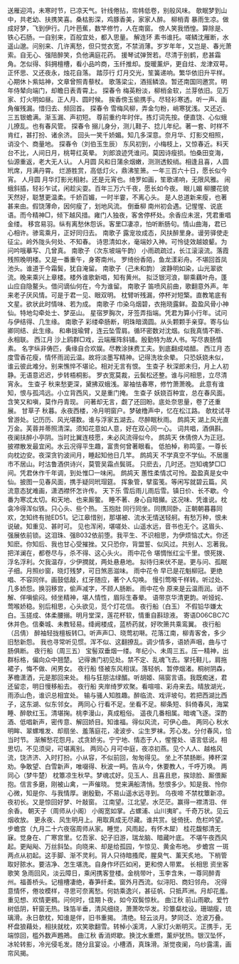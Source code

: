 <!-- { "loadSidebar": true } -->
送雁迎鸿，未寒时节，已凉天气。针线倦拈，帘帏低卷，别般风味。 
欹眠梦到山中，共老幼、扶携笑喜。桑枯影深，鸡豚香美，家家人醉。 
柳梢青
暴雨生凉。做成好梦，飞到伊行。几叶芭蕉，数竿修竹，人在南窗。 
傍人笑我恓惶。算除是、铁心石肠。一自别来，百般宜处，都入思量。 
解连环
素书谁托。嗟鳞沈雁断，水遥山邈。问别来、几许离愁，但只觉衣宽，不禁消薄。岁岁年年，又岂是、春光萧索。自无心、强陪醉笑，负他满庭花药。 
援琴试弹贺若。尽清于别鹤，悲甚霜角。怎似得、斜拥檀槽，看小品吟商，玉纤推却。旋暖薰炉，更自炷、龙津双萼。正怀思、又还夜永，烛花自落。 
踏莎行
灯月交光，笙簧递响。繁华依旧升平样。心期休卜紫姑神，文章曾照青藜杖。 
歌落梁尘，酒摇鳞浪。暂还南国同邀赏。明年侍辇向端门，却瞻日表青霄上。 
探春令
梅英粉淡，柳梢金软，兰芽依旧。见万家、灯火明如昼。正人月、圆时候。 
挨香傍玉偷携手。尽轻衫寒透。听一声、画角催残漏。惜归去、频回首。 
探春令
雪梅风柳，弄金匀粉，峭寒犹浅。又还近、三五银蟾满。渐玉漏、声初短。 
尊前重约年时伴。拣灯词先按。便直饶、心似蛾儿撩乱。也有春风管。 
探春令
搦儿身分，测儿鞋子、捻儿年纪。著一套、时样不肯红，甚打扮、诸余济。 
回头一笑千娇媚。知几多深意。奈月华、灯影交相照，诮没个、商量地。 
探春令（刘伯玉生辰）
东风初到，小梅枝上，又惊春近。料天台不比，人间日月，桃萼红英晕。 
刘郎浪迹凭谁问。莫因诗瘦损。怕桑田变海，仙源重返，老大无人认。 
人月圆
风和日蒲余烟嫩，测测透鲛绡。相逢且喜，人圆玳席，月满丹霄。 
烂游胜赏，高低灯火，鼎沸笙箫。一年三百六十日，愿长似今宵。 
人月圆
月华灯影光相射。还是元宵也。绮罗如画，笙歌递响，无限风雅。 
闹蛾斜插，轻衫乍试，闲趁尖耍。百年三万六千夜，愿长如今夜。 
眼儿媚
柳腰花貌天然好，聪慧更温柔。千娇百媚，一时半霎，不离心头。 
是人总道新来瘦，也著甚来由。假饶薄命，因何瘦了，划地风流。 
倒垂柳
南州初会遇。记惺惺、说底语。而今精神□，倾下越风措。雍门人独夜，客舍停杯处。余香应未泯，凭君重唱金缕。 
移宫易羽。纵有离愁休怨诉。客里□凄凉，怕听断肠句。情山曲海，君已心相许。骖鸾乘月，正好同归去。 
南歌子
露宠妆成态，风扶醉里身。谩劳驿使走征尘。岭外陇头何处、不知春。 
诗思清如水，毫端妙入神。可怜徒效越娘颦。为问吟哦摹写、几曾真。 
南歌子（次东坡端午韵）
小雨疏疏过，长江滚滚流。落霞残照晚明楼。又是一番重午，身寄南州。 
罗绮纷香陌，鱼龙漾彩舟。不堪回首凤池头。谁道于今霜鬓，犹自淹留。 
南歌子（己未和韵）
波静明如染，山光翠欲流。晚来乘兴上章楼。楼外谁歌新唱，知有黄州。 
拟泛银河浪，聊乘藕叶舟。蓬山应自隐鳌头。借问谪仙何在，今为谁留。 
南歌子
笛喷风前曲，歌翻意外声。年来老子厌风情。可是于君一见、眼双明。 
枕臂听残漏，停杯对短檠。直教笔底有文星。欲状此时情味、若为成。 
南歌子
巾染乌烟碧，衣拖晓露鲜。盈盈风骨小神仙。特地勾牵处士、梦巫山。 
星宿罗胸次，牙签弄指端。凭君为算小行年。试问与伊结得、几生缘。 
南歌子
彩缕牵肠断，明珠暗滴圆。从头颗颗手亲穿。寄与仙卿同结、此生缘。 
和串拢瑜臂，连云坠雪肩。循环密数对沈烟。似我真情不断、永相联。 
西江月
沙上鸥群□戏，云端雁阵斜铺。殷勤特为故人书。写尽衷肠情素。 
名字纵非俦匹，夤缘自合欢娱。尽教涂抹费工夫。到底翻成啮醋。 
西江月
态度雪香花瘦，情怀雨润云温。故将淡墨写精神。记得洗妆余晕。 
只恐妖娆未似，谁云彼此难分。别来憔悴不堪论。相对无言有恨。 
生查子
秋深郎未归，月上人初静。无语意迟迟，步转梧桐影。 
罗衣宽莫裁，云鬓松还整。谁与问相思，立尽清宵永。 
生查子
秋来愁更深，黛拂双蛾浅。翠袖怯春寒，修竹萧萧晚。 
此意有谁知，恨与孤鸿远。小立背西风，又是重门掩。 
生查子
妖娆百种宜，总在春风面。含笑又和嗔，莫作丹青现。 
问著却无言，觑了还回盼。底处奈思量，卷了还重展。 
甘草子
秋暮。永夜西楼，冷月明窗户。梦破橹声中，忆在松江路。 
欹枕试寻曾游处。记历历、风光堪数。谁与浮家五湖去。尽醉眠秋雨。 
鹧鸪天
湖上风光直万金。芙蓉并蒂照清深。须知花意如人意，好在双心同一心。 
词共唱，酒俱斟。夜阑扶醉小亭阴。当时比翼连枝愿，未必风流得似今。 
鹧鸪天
休倩傍人为正冠。披襟散发最宜闲。水云况得平生趣，富贵何曾著眼看。 
低拍棹，称鸣銮。一尊长向枕边安。夜深贪钓波间月，睡起知他日几竿。 
鹧鸪天
不学真空不学仙。不居廛市不居山。时沽鲁酒供诗兴，莫管吴霜点鬓斑。 
只麽去，几时还。岂知魂梦□□间。凭君休作千年调，到处惟□一味闲。 
鹧鸪天
蕙性柔情忒可怜。盈盈真是女中仙。披图一见春风面，携手疑同玳瑁筵。 
挥象管，擘蛮笺。等闲写就碧云篇。风流意态犹难画，潇洒襟怀怎许传。 
天下乐
雪后雨儿雨后雪。镇日价、长不歇。今番为寒忒太切。和天地、也来厮鳖。 
睡不著、身心自暗攧。这况味、凭谁说。枕衾冷得浑似铁。只心头、些个热。 
玉抱肚
同行同坐。同携同卧。正朝朝暮暮同欢，怎知终有抛ED51。记江皋惜别，那堪被、流水无情送轻舸。有愁万种，恨未说破。知重见、甚时可。 
见也浑闲，堪嗟处、山遥水远，音书也无个。这眉头、强展依前锁。这泪珠、强B032依前堕。我平生、不识相思，为伊烦恼忒大。你还知麽。你知后、我也甘心受摧挫。又只恐你，背盟誓、似风过。共别人、忘著我。把洋澜在，都卷尽与，杀不得、这心头火。 
雨中花令
堪惆怅红尘千里。恨死拨、浮名浮利。欠我温存，少伊撋就，两处悬悬地。 
拟待归来伏不是。更与问、孤眠子细。月照纱窗，晓灯残梦，可日煞恶滋味。 
雨中花令
早已是花魁柳冠。更绝唱、不容同伴。画鼓低敲，红牙随应，著个人勾唤。 
慢引莺喉千样转。听过处、几多娇怨。换羽移宫，偷声减字，不顾人肠断。 
雨中花令
原来是云温雨润。诮不解、佯嗔偷闷。倾坐精神，堪人情性，眉际生春晕。 
语带京华清更韵。听娅姹、莺喉娇稳。别后相思，心头欲见，觅个灯花信。 
夜行船（白玉）
不假铅华嫌太白。玉搓成、体柔腰搦。明月堂深，莲花杯软，情重自斟琼液。 
寄语D06CBC7C休并色。信秦城、未教轻易。绛阙楼成，蓝桥药就，好吹箫共乘鸾翼。 
夜行船（吕倩）
醉袖轻拢檀板转□。听声声□、晓莺初啭。花落江南，柳青客舍，多少旧愁新怨。 
我也寻常听见惯。浑不似、这翻撩乱。调少情多，语娇声咽，曲与寸肠俱断。 
夜行船（周三五）
宝髻双垂烟一缕。年纪小、未周三五。压一精神，出群标格，偏向众中翘楚。 
记得谯门初见处。禁不定、乱魂飞去。掌托鞋儿，肩拖裙子，悔不做、闲男女。 
夜行船
怪被东风相误。落轻帆、暂停烟渚。桐树阴森，茅檐潇洒，元是那回来处。 
相与狂朋沽绿醑。听胡姬、隔窗言语。我既痴迷，君还留恋，明日慢移船去。 
夜行船
夹岸绮罗欢聚。看喧喧、彩舟来去。晴放湖光，雨添山色，谁识总相宜处。 
输与骚人知胜趣。醉临流、戏评坡句。若把西湖比西子，这东湖、似东邻女。 
两同心
行看不足。坐看不足。柳条短、斜倚春风，海棠睡、醉欹红玉。清堪掬。桃李漫山，真成粗俗。 
遥夜几番相属。暗魂飞逐。深酌酒、低唱新声，密传意、解回娇目。知谁福。得似风流，可伊心曲。 
两同心
秋水明眸、翠螺堆发、却扇坐、羞落庭花，凌波步、尘生罗袜。芳心发。分付春风，恰当时节。 
渐解愁花怨月。忒贪娇劣。宁宁地、情态于人，惺惺处、语言低说。相思切。不见须臾，可堪离别。 
两同心
月可中庭，夜凉初燕。见个人人、越格风流，饶济济、入时打扮。小从容，不似前回，匆匆得见。 
坐上不禁肠断。捧杯深劝。争敢望、白雪新声，唯啜得、秋波一眄。告从今，休要教人，千呼万唤。 
两同心（梦牛楚）
枕簟凉生秋早。梦魂忒好。见玉人、且喜且悲，挨琼脸、厮偎厮抱。信言多磨，刚被山禽，一声催晓。 
觉来满船清悄。愁恨多少。知是我、怜你心微，知是你、与我情厚。谢殷勤，不易山遥水远寻到。 
乌夜啼
不禁枕簟新凉。夜初长。又是惊回好梦、叶敲窗。 
江南望。江北望。水茫茫。赢得一襟清泪、伴余香。 
朝天子（周师从小阁）
小阁宽如掌。占螺浦、山川夷旷。千奇万状。见云烟收放。 
更永夜、风生明月上。用取真成无尽藏。谁共赏。徙倚抚、危栏吟望。 
步蟾宫（九月二十六夜宿周师从家。睡觉，风雨起，有怀木犀）
桂花馥郁清无寐。觉身在、广寒宫里。忆吾家、妃子旧游，瑞龙脑、暗藏叶底。 
不堪午夜西风起。更飐飐、万丝斜坠。向晓来、却是给孤园，乍惊见、黄金布地。 
步蟾宫
一斑两点从初起。这手脚、渐不灵利。背人只待暗搔爬，腥臭气、薰天炙地。 
下梢管取好脓水。要洁净、怎生堪洗。自身作坏匹如闲，更和傍人带累。 
长相思
资坐客歌笑 
急雨回风，淡云障日，乘闲携客登楼。金桃带叶，玉李含朱，一尊同醉青州。福善桥头。记檀槽凄绝，春笋纤柔。窗外月西流。似浔阳、商妇邻舟。 
况得意情怀，倦妆模样，寻思可奈离愁。何妨乘逸兴，甚征帆、只抵芦洲。月却花羞。重见想、欢情更稠。问何时，佳期卜夜，如今双鬓惊秋。 
曲江秋
前山雨歇。爱竹树低阴，轩窗无热。珠箔半垂，清风细绕，萧萧吹华发。珍簟粲枕设。珊瑚瘦，琉璃滑。永日欹枕，知谁是伴，旧书重揭。 
清绝。轻云淡月。梦同泛、沧波万叠。杯盘狼藉处，相扶就枕，欢笑歌翻雪。转棹小溪湾，人家灯火断明灭。正携手，无端惊回，槛外数声鶗鴂。 
曲江秋
香消烬歇。换沈水重燃，薰炉犹热。银汉坠怀，冰轮转影，冷光侵毛发。随分且宴设。小槽酒，真珠滑。渐觉夜阑，乌纱露濡，画帘风揭。 
